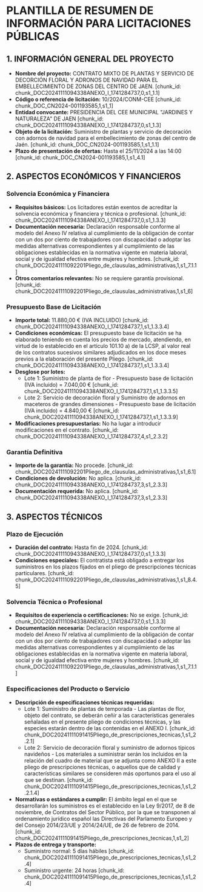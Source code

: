 # PLANTILLA DE RESUMEN DE INFORMACIÓN PARA LICITACIONES PÚBLICAS

## 1. INFORMACIÓN GENERAL DEL PROYECTO
- **Nombre del proyecto:** CONTRATO MIXTO DE PLANTAS Y SERVICIO DE DECORCIÓN FLORAL Y ADRONOS DE NAVIDAD PARA EL EMBELLECIMIENTO DE ZONAS DEL CENTRO DE JAEN. [chunk_id: chunk_DOC20241111094338ANEXO_I_1741284737,0,s1_1.1]
- **Código o referencia de licitación:** 10/2024/CONM-CEE [chunk_id: chunk_DOC_CN2024-001193585,1,s1_1]
- **Entidad convocante:** PRESIDENCIA DEL CEE MUNICIPAL "JARDINES Y NATURALEZA" DE JAEN [chunk_id: chunk_DOC20241111094338ANEXO_I_1741284737,0,s1_1.3]
- **Objeto de la licitación:** Suministro de plantas y servicio de decoración con adornos de navidad para el embellecimiento de zonas del centro de Jaén. [chunk_id: chunk_DOC_CN2024-001193585,1,s1_1.1]
- **Plazo de presentación de ofertas:** Hasta el 25/11/2024 a las 14:00 [chunk_id: chunk_DOC_CN2024-001193585,1,s1_4.1]

## 2. ASPECTOS ECONÓMICOS Y FINANCIEROS
### Solvencia Económica y Financiera
- **Requisitos básicos:** Los licitadores están exentos de acreditar la solvencia económica y financiera y técnica o profesional. [chunk_id: chunk_DOC20241111094338ANEXO_I_1741284737,0,s1_1.3.3]
- **Documentación necesaria:** Declaración responsable conforme al modelo del Anexo IV relativa al cumplimiento de la obligación de contar con un dos por ciento de trabajadores con discapacidad o adoptar las medidas alternativas correspondientes y al cumplimiento de las obligaciones establecidas en la normativa vigente en materia laboral, social y de igualdad efectiva entre mujeres y hombres. [chunk_id: chunk_DOC20241111092201Pliego_de_clausulas_administrativas,1,s1_7.1.1]
- **Otros comentarios relevantes:** No se requiere garantía provisional. [chunk_id: chunk_DOC20241111092201Pliego_de_clausulas_administrativas,1,s1_6]

### Presupuesto Base de Licitación
- **Importe total:** 11.880,00 € (IVA INCLUIDO) [chunk_id: chunk_DOC20241111094338ANEXO_I_1741284737,1,s1_1.3.3.4]
- **Condiciones económicas:** El presupuesto base de licitación se ha elaborado teniendo en cuenta los precios de mercado, atendiendo, en virtud de lo establecido en el artículo 101.10 a) de la LCSP, al valor real de los contratos sucesivos similares adjudicados en los doce meses previos a la elaboración del presente Pliego. [chunk_id: chunk_DOC20241111094338ANEXO_I_1741284737,1,s1_1.3.3.4]
- **Desglose por lotes:**
  - Lote 1: Suministro de planta de flor - Presupuesto base de licitación (IVA incluido) = 7.040,00 € [chunk_id: chunk_DOC20241111094338ANEXO_I_1741284737,1,s1_1.3.3.5]
  - Lote 2: Servicio de decoración floral y Suministro de adornos en maceteros de grandes dimensiones - Presupuesto base de licitación (IVA incluido) = 4.840,00 € [chunk_id: chunk_DOC20241111094338ANEXO_I_1741284737,1,s1_1.3.3.9]
- **Modificaciones presupuestarias:** No ha lugar a introducir modificaciones en el contrato. [chunk_id: chunk_DOC20241111094338ANEXO_I_1741284737,4,s1_2.3.2]

### Garantía Definitiva
- **Importe de la garantía:** No procede. [chunk_id: chunk_DOC20241111092201Pliego_de_clausulas_administrativas,1,s1_6.1]
- **Condiciones de devolución:** No aplica. [chunk_id: chunk_DOC20241111094338ANEXO_I_1741284737,3,s1_2.3.3]
- **Documentación requerida:** No aplica. [chunk_id: chunk_DOC20241111094338ANEXO_I_1741284737,3,s1_2.3.3]

## 3. ASPECTOS TÉCNICOS
### Plazo de Ejecución
- **Duración del contrato:** Hasta fin de 2024. [chunk_id: chunk_DOC20241111094338ANEXO_I_1741284737,0,s1_1.3.3]
- **Condiciones especiales:** El contratista está obligado a entregar los suministros en los plazos fijados en el pliego de prescripciones técnicas particulares. [chunk_id: chunk_DOC20241111092201Pliego_de_clausulas_administrativas,1,s1_8.4.5]

### Solvencia Técnica o Profesional
- **Requisitos de experiencia o certificaciones:** No se exige. [chunk_id: chunk_DOC20241111094338ANEXO_I_1741284737,0,s1_1.3.3]
- **Documentación necesaria:** Declaración responsable conforme al modelo del Anexo IV relativa al cumplimiento de la obligación de contar con un dos por ciento de trabajadores con discapacidad o adoptar las medidas alternativas correspondientes y al cumplimiento de las obligaciones establecidas en la normativa vigente en materia laboral, social y de igualdad efectiva entre mujeres y hombres. [chunk_id: chunk_DOC20241111092201Pliego_de_clausulas_administrativas,1,s1_7.1.1]

### Especificaciones del Producto o Servicio
- **Descripción de especificaciones técnicas requeridas:**
  - Lote 1: Suministro de plantas de temporada - Las plantas de flor, objeto del contrato, se deberán ceñir a las características generales señaladas en el presente pliego de condiciones técnicas, y las especies estarán dentro de las contenidas en el ANEXO I. [chunk_id: chunk_DOC20241111091415Pliego_de_prescripciones_tecnicas,1,s1_2.2.1]
  - Lote 2: Servicio de decoración floral y suministro de adornos típicos navideños - Los materiales a suministrar serán los incluidos en la relación del cuadro de material que se adjunta como ANEXO II a este pliego de prescripciones técnicas, o aquellos que de calidad y características similares se consideren más oportunos para el uso al que se destinan. [chunk_id: chunk_DOC20241111091415Pliego_de_prescripciones_tecnicas,1,s1_2.2.1.4]
- **Normativas o estándares a cumplir:** El ámbito legal en el que se desarrollarán los suministros es el establecido en la Ley 9/2017, de 8 de noviembre, de Contratos del Sector Público, por la que se transponen al ordenamiento jurídico español las Directivas del Parlamento Europeo y del Consejo 2014/23/UE y 2014/24/UE, de 26 de febrero de 2014. [chunk_id: chunk_DOC20241111091415Pliego_de_prescripciones_tecnicas,1,s1_2]
- **Plazos de entrega y transporte:**
  - Suministro normal: 5 días hábiles [chunk_id: chunk_DOC20241111091415Pliego_de_prescripciones_tecnicas,1,s1_2.4]
  - Suministro urgente: 24 horas [chunk_id: chunk_DOC20241111091415Pliego_de_prescripciones_tecnicas,1,s1_2.4] 
